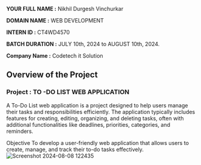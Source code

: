 **YOUR FULL NAME :** Nikhil Durgesh Vinchurkar 

**DOMAIN NAME :** WEB DEVELOPMENT

**INTERN ID :** CT4WD4570

**BATCH DURATION :** JULY 10th, 2024 to AUGUST 10th, 2024.

**Company Name :** Codetech it Solution


## Overview of the Project

### Project :  TO -DO LIST WEB APPLICATION 
A To-Do List web application is a project designed to help users manage their tasks and responsibilities efficiently. The application typically includes features for creating, editing, organizing, and deleting tasks, often with additional functionalities like deadlines, priorities, categories, and reminders.

Objective
To develop a user-friendly web application that allows users to create, manage, and track their to-do tasks effectively.
![Screenshot 2024-08-08 122435](https://github.com/user-attachments/assets/6e697215-f5f8-4b25-b90b-3ef5c3e0b4f1)


